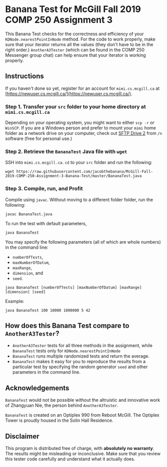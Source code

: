 # **Banana Test** for McGill Fall 2019 COMP 250 Assignment 3 
This Banana Test checks for the correctness and efficiency of your `KDNode.nearestPointInNode` method. For the code to work properly, make sure that your iterator returns all the values (they don't have to be in the right order.) `AnotherA3Tester` (which can be found in the COMP 250 Messenger group chat) can help ensure that your iterator is working properly. 

## Instructions
If you haven't done so yet, register for an account for `mimi.cs.mcgill.ca` at [https://newuser.cs.mcgill.ca/](https://newuser.cs.mcgill.ca/).

### Step 1. Transfer your `src` folder to your home directory at `mimi.cs.mcgill.ca`
Depending on your operating system, you might want to either `scp -r` or `WinSCP`. If you are a Windows person and prefer to mount your `mimi` home folder as a network drive on your computer, check out [SFTP Drive 2](https://www.nsoftware.com/sftp/drive/) from `/n` software (free for personal use.)

### Step 2. Retrieve the `BananaTest` Java file with `wget`
SSH into `mimi.cs.mcgill.ca`. `cd` to your `src` folder and run the following:
```
wget https://raw.githubusercontent.com/jacobthebanana/McGill-Fall-2019-COMP-250-Assignment-3-Banana-Test/master/BananaTest.java
```

### Step 3. Compile, run, and Profit
Compile using `javac`. Without moving to a different folder folder, run the following:

```
javac BananaTest.java
```

To run the test with default parameters, 
``` 
java BananaTest
```

You may specify the following parameters (all of which are whole numbers) in the command line: 
- `numberOfTests`, 
- `maxNumberOfDatum`, 
- `maxRange`, 
- `dimension`, and 
- `seed`.

```
java BananaTest [numberOfTests] [maxNumberOfDatum] [maxRange] [dimension] [seed]
```

Example: 
```
java BananaTest 100 10000 1000000 5 42
```

## How does this Banana Test compare to `AnotherA3Tester`?
- `AnotherA3Tester` tests for all three methods in the assignment, while `BananaTest` tests only for `KDNode.nearestPointInNode`
- `BananaTest` runs multiple randomized tests and return the average.
- `BananaTest` makes it easy for you to reproduce the results from a particular test by specifying the random generator `seed` and other parameters in the command line.


## Acknowledgements
`BananaTest` would not be possible without the altruistic and innovative work of Zhangyuan Nie, the person behind `AnotherA3Tester`. 

`BananaTest` is created on an Optiplex 990 from Reboot McGill. The Optiplex Tower is proudly housed in the Solin Hall Residence.

## Disclaimer
This program is distributed free of charge, with **absolutely no warranty**. The results might be misleading or inconclusive. Make sure that you review this tester code carefully and understand what it actually does.
